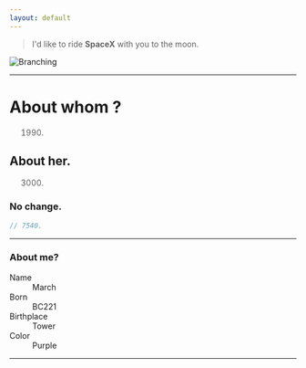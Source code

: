 ```yaml
---
layout: default
---
```


> I'd like to ride **SpaceX** with you to the moon.

![Branching](https://img.zcool.cn/community/0148c1554421e60000019ae9bf2097.jpg)

* * *

# About whom ?

> 1990.

## About her.

> 3000.

### No change.

```js
// 7540.
```

* * *

### About me?

<dl>
<dt>Name</dt>
<dd>March</dd>
<dt>Born</dt>
<dd>BC221</dd>
<dt>Birthplace</dt>
<dd>Tower</dd>
<dt>Color</dt>
<dd>Purple</dd>
</dl>

* * *
